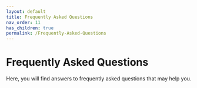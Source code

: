 ```yaml
---
layout: default
title: Frequently Asked Questions
nav_order: 11
has_children: true
permalink: /Frequently-Asked-Questions
---
```


# Frequently Asked Questions

Here, you will find answers to frequently asked questions that may help you.
